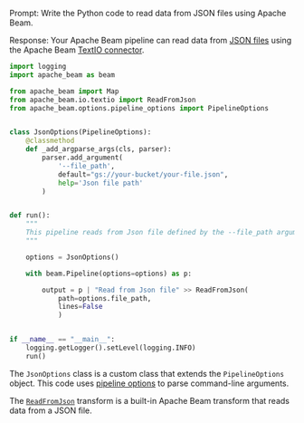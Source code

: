 Prompt:
Write the Python code to read data from JSON files using Apache Beam.

Response:
Your Apache Beam pipeline can read data from [JSON files](https://www.json.org/) using the Apache Beam [TextIO connector](https://beam.apache.org/releases/pydoc/current/apache_beam.io.textio.html).

```python
import logging
import apache_beam as beam

from apache_beam import Map
from apache_beam.io.textio import ReadFromJson
from apache_beam.options.pipeline_options import PipelineOptions


class JsonOptions(PipelineOptions):
    @classmethod
    def _add_argparse_args(cls, parser):
        parser.add_argument(
            '--file_path',
            default="gs://your-bucket/your-file.json",
            help='Json file path'
        )


def run():
    """
    This pipeline reads from Json file defined by the --file_path argument.
    """

    options = JsonOptions()

    with beam.Pipeline(options=options) as p:

        output = p | "Read from Json file" >> ReadFromJson(
            path=options.file_path,
            lines=False
            )


if __name__ == "__main__":
    logging.getLogger().setLevel(logging.INFO)
    run()
```

The `JsonOptions` class is a custom class that extends the `PipelineOptions` object. This code uses [pipeline options](https://beam.apache.org/documentation/patterns/pipeline-options/) to parse command-line arguments.

The [`ReadFromJson`](https://beam.apache.org/releases/pydoc/current/apache_beam.io.textio.html#apache_beam.io.textio.ReadFromJson) transform is a built-in Apache Beam transform that reads data from a JSON file.

